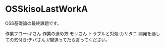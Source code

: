 # OSSkisoLastWorkA
OSS基礎論の最終課題です。

<test>
作業フロー:キさん 
作業の進め方:モリさん 
トラブルと対処:カサタニ 
開発を通しての気付き:チバさん 
//間違ってたら言ってください。
